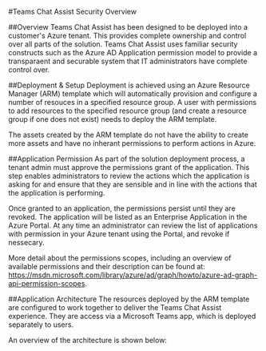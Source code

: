 #Teams Chat Assist Security Overview

##Overview
Teams Chat Assist has been designed to be deployed into a customer's Azure tenant. This provides complete ownership and control over all parts of the solution. Teams Chat Assist uses familiar security constructs such as the Azure AD Application permission model to provide a transparaent and securable system that IT administrators have complete control over.

##Deployment & Setup
Deployment is achieved using an Azure Resource Manager (ARM) template which will automatically provision and configure a number of resouces in a specified resource group. A user with permissions to add resources to the specified resource group (and create a resource group if one does not exist) needs to deploy the ARM template.

The assets created by the ARM template do not have the ability to create more assets and have no inherant permissions to perform actions in Azure.

##Application Permission
As part of the solution deployment process, a tenant admin must approve the permissions grant of the application. This step enables administrators to review the actions which the application is asking for and ensure that they are sensible and in line with the actions that the application is performing.

Once granted to an application, the permissions persist until they are revoked. The application will be listed as an Enterprise Application in the Azure Portal. At any time an administrator can review the list of applications with permission in your Azure tenant using the Portal, and revoke if nessecary.

More detail about the permissions scopes, including an overview of available permissions and their description can be found at:
<https://msdn.microsoft.com/library/azure/ad/graph/howto/azure-ad-graph-api-permission-scopes>.

##Application Architecture
The resources deployed by the ARM template are configured to work together to deliver the Teams Chat Assist experience. They are access via a Microsoft Teams app, which is deployed separately to users.

An overview of the architecture is shown below:


